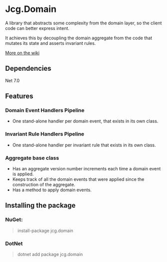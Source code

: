 # Jcg.Domain

A library that abstracts some complexity from the domain layer, so the client code can better express intent.

It achieves this by decoupling the domain aggregate from the code that mutates its state and asserts invariant rules.

[More on the wiki](https://github.com/jcachayG93/jcg-domain-core/wiki)

## Dependencies
Net 7.0

## Features
### Domain Event Handlers Pipeline
- One stand-alone handler per domain event, that exists in its own class.

### Invariant Rule Handlers Pipeline
- One stand-alone handler per invariant rule that exists in its own class.

### Aggregate base class
- Has an aggregate version number increments each time a domain event is applied.
- Keeps track of all the domain events that were applied since the construction of the aggregate.
- Has a method to apply domain events.



## Installing the package

### NuGet:
> install-package jcg.domain

### DotNet
> dotnet add package jcg.domain


